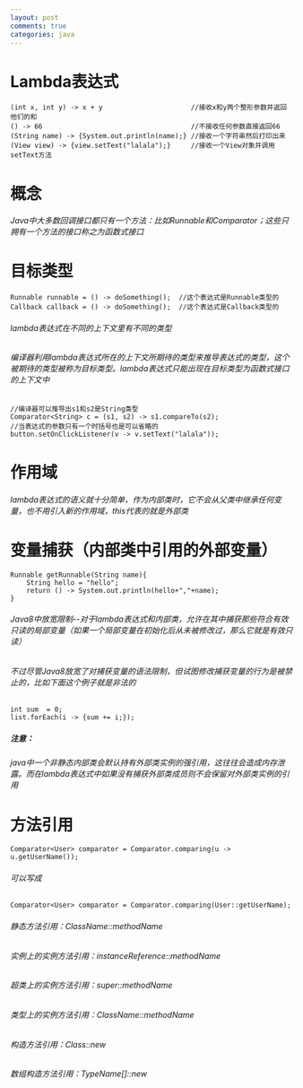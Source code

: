 ```yaml
---
layout: post
comments: true
categories: java
---
```


# Lambda表达式

```
(int x, int y) -> x + y                      //接收x和y两个整形参数并返回他们的和
() -> 66                                     //不接收任何参数直接返回66
(String name) -> {System.out.println(name);} //接收一个字符串然后打印出来
(View view) -> {view.setText("lalala");}     //接收一个View对象并调用setText方法
```

# 概念
###### Java中大多数回调接口都只有一个方法：比如Runnable和Comparator；这些只拥有一个方法的接口称之为函数式接口

# 目标类型

```
Runnable runnable = () -> doSomething();  //这个表达式是Runnable类型的
Callback callback = () -> doSomething();  //这个表达式是Callback类型的
```
###### lambda表达式在不同的上下文里有不同的类型
###### 编译器利用lambda表达式所在的上下文所期待的类型来推导表达式的类型，这个被期待的类型被称为目标类型。lambda表达式只能出现在目标类型为函数式接口的上下文中

```
//编译器可以推导出s1和s2是String类型
Comparator<String> c = (s1, s2) -> s1.compareTo(s2);
//当表达式的参数只有一个时括号也是可以省略的
button.setOnClickListener(v -> v.setText("lalala"));
```
# 作用域
###### lambda表达式的语义就十分简单，作为内部类时，它不会从父类中继承任何变量，也不用引入新的作用域，this代表的就是外部类

# 变量捕获（内部类中引用的外部变量）

```
Runnable getRunnable(String name){
    String hello = "hello";
    return () -> System.out.println(hello+","+name);
}
```
###### Java8中放宽限制--对于lambda表达式和内部类，允许在其中捕获那些符合有效只读的局部变量（如果一个局部变量在初始化后从未被修改过，那么它就是有效只读）

###### 不过尽管Java8放宽了对捕获变量的语法限制，但试图修改捕获变量的行为是被禁止的，比如下面这个例子就是非法的


```
int sum  = 0;
list.forEach(i -> {sum += i;});
```
##### 注意：
###### java中一个非静态内部类会默认持有外部类实例的强引用，这往往会造成内存泄露。而在lambda表达式中如果没有捕获外部类成员则不会保留对外部类实例的引用

# 方法引用

```
Comparator<User> comparator = Comparator.comparing(u -> u.getUserName());
```
###### 可以写成

```
Comparator<User> comparator = Comparator.comparing(User::getUserName);
```

###### 静态方法引用：ClassName::methodName
###### 实例上的实例方法引用：instanceReference::methodName
###### 超类上的实例方法引用：super::methodName
###### 类型上的实例方法引用：ClassName::methodName
###### 构造方法引用：Class::new
###### 数组构造方法引用：TypeName[]::new